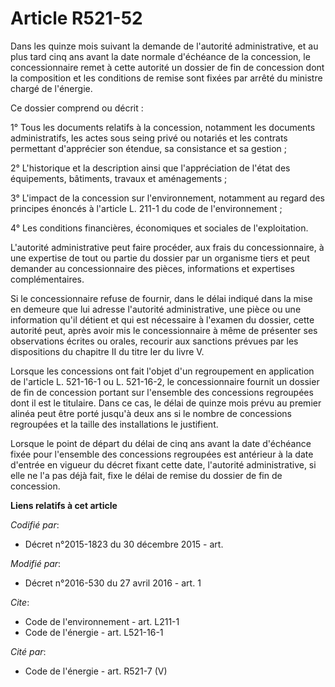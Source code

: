 # Article R521-52

Dans les quinze mois suivant la demande de l'autorité administrative, et au plus tard cinq ans avant la date normale
d'échéance de la concession, le concessionnaire remet à cette autorité un dossier de fin de concession dont la composition et
les conditions de remise sont fixées par arrêté du ministre chargé de l'énergie. 

Ce dossier comprend ou décrit : 

1° Tous les documents relatifs à la concession, notamment les documents administratifs, les actes sous seing privé ou
notariés et les contrats permettant d'apprécier son étendue, sa consistance et sa gestion ; 

2° L'historique et la description ainsi que l'appréciation de l'état des équipements, bâtiments, travaux et aménagements ; 

3° L'impact de la concession sur l'environnement, notamment au regard des principes énoncés à l'article L. 211-1 du code de
l'environnement ; 

4° Les conditions financières, économiques et sociales de l'exploitation. 

L'autorité administrative peut faire procéder, aux frais du concessionnaire, à une expertise de tout ou partie du dossier par
un organisme tiers et peut demander au concessionnaire des pièces, informations et expertises complémentaires. 

Si le concessionnaire refuse de fournir, dans le délai indiqué dans la mise en demeure que lui adresse l'autorité
administrative, une pièce ou une information qu'il détient et qui est nécessaire à l'examen du dossier, cette autorité peut,
après avoir mis le concessionnaire à même de présenter ses observations écrites ou orales, recourir aux sanctions prévues par
les dispositions du chapitre II du titre Ier du livre V. 

Lorsque les concessions ont fait l'objet d'un regroupement en application de l'article L. 521-16-1 ou L. 521-16-2, le
concessionnaire fournit un dossier de fin de concession portant sur l'ensemble des concessions regroupées dont il est le
titulaire. Dans ce cas, le délai de quinze mois prévu au premier alinéa peut être porté jusqu'à deux ans si le nombre de
concessions regroupées et la taille des installations le justifient. 

Lorsque le point de départ du délai de cinq ans avant la date d'échéance fixée pour l'ensemble des concessions regroupées est
antérieur à la date d'entrée en vigueur du décret fixant cette date, l'autorité administrative, si elle ne l'a pas déjà fait,
fixe le délai de remise du dossier de fin de concession.

**Liens relatifs à cet article**

_Codifié par_:

  - Décret n°2015-1823 du 30 décembre 2015 - art.

_Modifié par_:

  - Décret n°2016-530 du 27 avril 2016 - art. 1

_Cite_:

  - Code de l'environnement - art. L211-1
  - Code de l'énergie - art. L521-16-1

_Cité par_:

  - Code de l'énergie - art. R521-7 (V)
